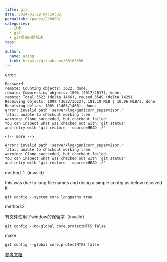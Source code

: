 ```yaml
---
title: git
date: 2024-01-29 04:24:02
permalink: /pages/2cb000/
categories:
  - 技术
  - git
  - git项目问题解决
tags:
  - 
author: 
  name: aXing
  link: https://github.com/08163356
---
```


error:

```
Password:
remote: Counting objects: 3622, done.
remote: Compressing objects: 100% (2017/2017), done.
remote: Total 3622 (delta 1466), reused 3549 (delta 1429)
Receiving objects: 100% (3622/3622), 181.19 MiB | 10.96 MiB/s, done.
Resolving deltas: 100% (1466/1466), done.
error: invalid path 'server/log/gunicorn_supervisor.'
fatal: unable to checkout working tree
warning: Clone succeeded, but checkout failed.
You can inspect what was checked out with 'git status'
and retry with 'git restore --source=HEAD :/'

<!-- more -->
```



```
error: invalid path 'server/log/gunicorn_supervisor.'
fatal: unable to checkout working tree
warning: Clone succeeded, but checkout failed.
You can inspect what was checked out with 'git status'
and retry with 'git restore --source=HEAD :/'

```

method .1（invalid）

this was due to long file names and doing a simple config as below resolved it

```
git config --system core.longpaths true
```

method.2

有文件使用了window的保留字（invalid）

```
git config --no-global core.protectNTFS false
```

make 

```
git config --global core.protectNTFS false
```

[参考文档](https://confluence.atlassian.com/bitbucketserverkb/error-invalid-path-during-git-clone-to-windows-client-1085186345.html)